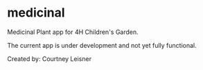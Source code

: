 # medicinal
Medicinal Plant app for 4H Children's Garden.

The current app is under development and not yet fully functional.

Created by: Courtney Leisner
